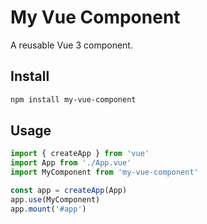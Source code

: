 # My Vue Component

A reusable Vue 3 component.

## Install
```bash
npm install my-vue-component
```

## Usage
```js
import { createApp } from 'vue'
import App from './App.vue'
import MyComponent from 'my-vue-component'

const app = createApp(App)
app.use(MyComponent)
app.mount('#app')
```
